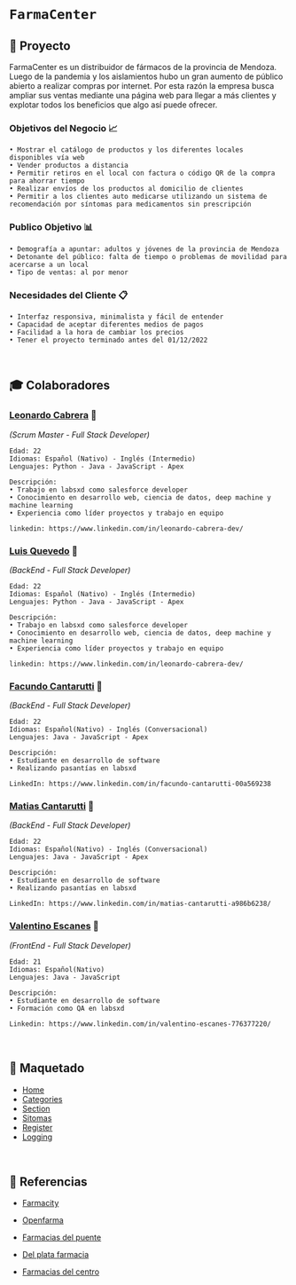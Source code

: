 # **`FarmaCenter`** 

## 📁 **Proyecto** 
FarmaCenter es un distribuidor de fármacos de la provincia de Mendoza. Luego de la pandemia y los aislamientos hubo un gran aumento de público abierto a realizar compras por internet. Por esta razón la empresa busca ampliar sus ventas mediante una página web para llegar a más clientes y explotar todos los beneficios que algo así puede ofrecer.
	
### **Objetivos del Negocio** 📈
	
	• Mostrar el catálogo de productos y los diferentes locales disponibles vía web
	• Vender productos a distancia
	• Permitir retiros en el local con factura o código QR de la compra para ahorrar tiempo
	• Realizar envíos de los productos al domicilio de clientes
	• Permitir a los clientes auto medicarse utilizando un sistema de recomendación por síntomas para medicamentos sin prescripción 

### **Publico Objetivo** 📊

	• Demografía a apuntar: adultos y jóvenes de la provincia de Mendoza
	• Detonante del público: falta de tiempo o problemas de movilidad para acercarse a un local
	• Tipo de ventas: al por menor 

### **Necesidades del Cliente** 📋

	• Interfaz responsiva, minimalista y fácil de entender
	• Capacidad de aceptar diferentes medios de pagos
	• Facilidad a la hora de cambiar los precios
	• Tener el proyecto terminado antes del 01/12/2022 

<br/>

##  🎓 **Colaboradores** 
### **[Leonardo Cabrera](https://github.com/leocabrera23 )** 🔎
*(Scrum Master - Full Stack Developer)*

	Edad: 22
	Idiomas: Español (Nativo) - Inglés (Intermedio)
	Lenguajes: Python - Java - JavaScript - Apex

	Descripción:
	• Trabajo en labsxd como salesforce developer
	• Conocimiento en desarrollo web, ciencia de datos, deep machine y machine learning
	• Experiencia como líder proyectos y trabajo en equipo
	
	linkedin: https://www.linkedin.com/in/leonardo-cabrera-dev/



### **[Luis Quevedo]()** 🔎
*(BackEnd - Full Stack Developer)*
	
	Edad: 22
	Idiomas: Español (Nativo) - Inglés (Intermedio)
	Lenguajes: Python - Java - JavaScript - Apex

	Descripción:
	• Trabajo en labsxd como salesforce developer
	• Conocimiento en desarrollo web, ciencia de datos, deep machine y machine learning
	• Experiencia como líder proyectos y trabajo en equipo
	
	linkedin: https://www.linkedin.com/in/leonardo-cabrera-dev/


### **[Facundo Cantarutti](https://github.com/Facundo-C)** 🔎
*(BackEnd - Full Stack Developer)*

	Edad: 22
	Idiomas: Español(Nativo) - Inglés (Conversacional)
	Lenguajes: Java - JavaScript - Apex
	
	Descripción: 
	• Estudiante en desarrollo de software  
	• Realizando pasantías en labsxd
	
	LinkedIn: https://www.linkedin.com/in/facundo-cantarutti-00a569238 


### **[Matias Cantarutti](https://github.com/Matias-C-tt)** 🔎
*(BackEnd - Full Stack Developer)*

	Edad: 22
	Idiomas: Español(Nativo) - Inglés (Conversacional)
	Lenguajes: Java - JavaScript - Apex
	
	Descripción: 
	• Estudiante en desarrollo de software  
	• Realizando pasantías en labsxd
	
	LinkedIn: https://www.linkedin.com/in/matias-cantarutti-a986b6238/


### **[Valentino Escanes](https://github.com/ValentinoEscanes)** 🔎
*(FrontEnd - Full Stack Developer)*

	Edad: 21
	Idiomas: Español(Nativo)
	Lenguajes: Java - JavaScript
	
	Descripción: 
	• Estudiante en desarrollo de software
	• Formación como QA en labsxd

	Linkedin: https://www.linkedin.com/in/valentino-escanes-776377220/

<br/>

## 📰 **Maquetado**

- [Home](https://wireframe.cc/8sxCuJ)
- [Categories](https://wireframe.cc/8sxCuJ)
- [Section](https://wireframe.cc/8sxCuJ)
- [Sitomas](https://wireframe.cc/8sxCuJ)
- [Register](https://wireframe.cc/5mloRU)
- [Logging](https://wireframe.cc/nfvQ54)

<br/>

## 📝 **Referencias**

- [Farmacity](https://www.farmacity.com)

- [Openfarma](https://www.openfarma.com.ar)

- [Farmacias del puente](https://www.farmaciadelpuente.com.ar)

- [Del plata farmacia](https://www.farmaciasdelplata.com)

- [Farmacias del centro](https://farmaciasdelcentro.com)

